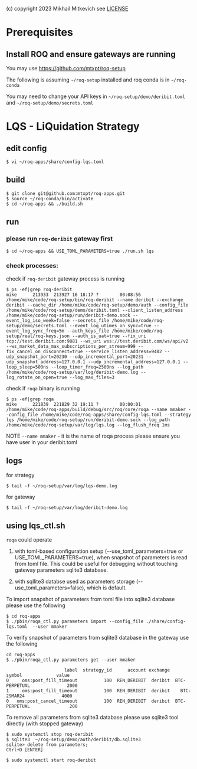 (c) copyright 2023 Mikhail Mitkevich
see [LICENSE](./LICENSE)

# Prerequisites
## Install ROQ and ensure gateways are running
You may use https://github.com/mtxpt/roq-setup

The following is assuming `~/roq-setup` installed and roq conda is in `~/roq-conda`

You may need to change your API keys in `~/roq-setup/demo/deribit.toml` and `~/roq-setup/demo/secrets.toml`

# LQS - LiQuidation Strategy

## edit config
```
$ vi ~/roq-apps/share/config-lqs.toml
```

## build
```
$ git clone git@github.com:mtxpt/roq-apps.git
$ source ~/roq-conda/bin/activate
$ cd ~/roq-apps && ./build.sh
```

## run

### please run `roq-deribit` gateway first

```
$ cd ~/roq-apps && USE_TOML_PARAMETERS=true ./run.sh lqs
```

### check processes:

check if `roq-deribit` gateway process is running

```
$ ps -ef|grep roq-deribit
mike      213933  213927 16 18:17 ?        00:08:56 /home/mike/code/roq-setup/bin/roq-deribit --name deribit --exchange deribit --cache_dir /home/mike/code/roq-setup/demo/auth --config_file /home/mike/code/roq-setup/demo/deribit.toml --client_listen_address /home/mike/code/roq-setup/run/deribit-demo.sock --event_log_iso_week=false --secrets_file /home/mike/code/roq-setup/demo/secrets.toml --event_log_utimes_on_sync=true --event_log_sync_freq=5m --auth_keys_file /home/mike/code/roq-setup/real/roq-keys.json --auth_is_uat=true --fix_uri tcp://test.deribit.com:9881 --ws_uri wss://test.deribit.com/ws/api/v2 --ws_market_data_max_subscriptions_per_stream=999 --fix_cancel_on_disconnect=true --service_listen_address=9402 --udp_snapshot_port=20230 --udp_incremental_port=20231 --udp_snapshot_address=127.0.0.1 --udp_incremental_address=127.0.0.1 --loop_sleep=500ns --loop_timer_freq=2500ns --log_path /home/mike/code/roq-setup/var/log/deribit-demo.log --log_rotate_on_open=true --log_max_files=3
```

check if `roqa` binary is running 
```
$ ps -ef|grep roqa
mike      221839  221829 32 19:11 ?        00:00:01 /home/mike/code/roq-apps/build/debug/src/roq/core/roqa --name mmaker --config_file /home/mike/code/roq-apps/share/config-lqs.toml --strategy lqs /home/mike/code/roq-setup/run/deribit-demo.sock --log_path /home/mike/code/roq-setup/var/log/lqs.log --log_flush_freq 1ms
```

NOTE `--name mmaker` - it is the name of roqa process please ensure you have user in your deribit.toml

## logs

for strategy
```
$ tail -f ~/roq-setup/var/log/lqs-demo.log
```

for gateway 
```
$ tail -f ~/roq-setup/var/log/deribit-demo.log
```

## using lqs_ctl.sh

`roqa` could operate 
1) with toml-based configuration setup (--use_toml_parameters=true or USE_TOML_PARAMETERS=true), when snapshot of parameters is read from toml file. This could be useful for debugging without touching gateway parameters sqlite3  database.

2) with sqllite3 databse used as parameters storage (--use_toml_parameters=false), which is default.

To import snapshot of parameters from toml file into sqlite3 database please use the following 

```
$ cd roq-apps
$ ./pbin/roqa_ctl.py parameters import --config_file ./share/config-lqs.toml  --user mmaker
```

To verify snapshot of parameters from sqlite3 database in the gateway use the following

```
cd roq-apps
$ ./pbin/roqa_ctl.py parameters get --user mmaker

                      label  strategy_id      account exchange         symbol             value
0     oms:post_fill_timeout          100  REN_DERIBIT  deribit  BTC-PERPETUAL              2000
1     oms:post_fill_timeout          100  REN_DERIBIT  deribit    BTC-29MAR24              4000
0   oms:post_cancel_timeout          100  REN_DERIBIT  deribit  BTC-PERPETUAL               200
```


To remove all parameters from sqlite3 database please use sqlite3 tool directly (with stopped gateway)

```
$ sudo systemctl stop roq-deribit
$ sqlite3  ~/roq-setup/demo/auth/deribit/db.sqlite3 
sqlite> delete from parameters;
Ctrl+D [ENTER]

$ sudo systemctl start roq-deribit
```

